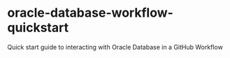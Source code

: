 # oracle-database-workflow-quickstart
Quick start guide to interacting with Oracle Database in a GitHub Workflow
